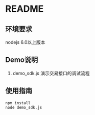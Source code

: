 # README
## 环境要求
nodejs 6.0以上版本

## Demo说明

1. demo_sdk.js
演示交易接口的调试流程 

## 使用指南
```
npm install
node demo_sdk.js 
```


